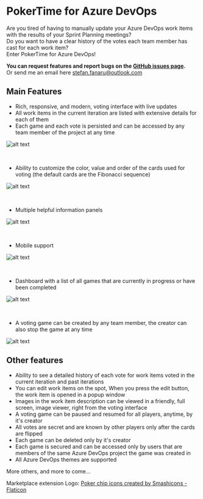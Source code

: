 # PokerTime for Azure DevOps

Are you tired of having to manually update your Azure DevOps work items with the results of your Sprint Planning meetings?<br>
Do you want to have a clear history of the votes each team member has cast for each work item?<br>
Enter PokerTime for Azure DevOps!

**You can request features and report bugs on the [GitHub issues page](https://github.com/StefanFanaru/PokerTime/issues).**<br>
Or send me an email here [stefan.fanaru@outlook.com](mailto:stefan.fanaru@outlook.com?subject=[GitHub]%20About%20PokerTime)

## Main Features

- Rich, responsive, and modern, voting interface with live updates
- All work items in the current iteration are listed with extensive details for each of them
- Each game and each vote is persisted and can be accessed by any team member of the project at any time

![alt text](https://generalacc.blob.core.windows.net/cdn/2022-09-17%2018_29_11-PokerTime%20-%20Boards.png)

<br/>

- Ability to customize the color, value and order of the cards used for voting (the default cards are the Fibonacci sequence)

![alt text](https://generalacc.blob.core.windows.net/cdn/2023-03-05%2014_03_59-PokerTime%20Dev%20-%20Boards.png)

<br/>

- Multiple helpful information panels

![alt text](https://generalacc.blob.core.windows.net/cdn/2023-03-05%2014_29_39-PokerTime%20Dev%20-%20Boards.png)

<br/>

- Mobile support

![alt text](https://generalacc.blob.core.windows.net/cdn/2023-03-05%2014_19_36-PokerTime%20Dev%20-%20Boards.png)

<br/>

- Dashboard with a list of all games that are currently in progress or have been completed

![alt text](https://generalacc.blob.core.windows.net/cdn/2023-03-05%2015_07_49-PokerTime%20Dev%20-%20Boards.png)

<br/>

- A voting game can be created by any team member, the creator can also stop the game at any time

![alt text](https://generalacc.blob.core.windows.net/cdn/2023-03-05%2015_08_04-PokerTime%20Dev%20-%20Boards.png)

## Other features

- Ability to see a detailed history of each vote for work items voted in the current iteration and past iterations
- You can edit work items on the spot, When you press the edit button, the work item is opened in a popup window
- Images in the work item description can be viewed in a friendly, full screen, image viewer, right from the voting interface
- A voting game can be paused and resumed for all players, anytime, by it's creator
- All votes are secret and are known by other players only after the cards are flipped
- Each game can be deleted only by it's creator
- Each game is secured and can be accessed only by users that are members of the same Azure DevOps project the game was created in
- All Azure DevOps themes are supported

More others, and more to come...

Marketplace extension Logo: <a href="https://www.flaticon.com/free-icons/poker-chip" title="poker chip icons">Poker chip icons
created by Smashicons -
Flaticon</a>

